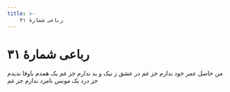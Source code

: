 ```yaml
---
title: >-
    رباعی شمارهٔ ۳۱
---
```

# رباعی شمارهٔ ۳۱

من حاصل عمر خود ندارم جز غم
در عشق ز نیک و بد ندارم جز غم
یک همدم باوفا ندیدم جز درد
یک مونس نامزد ندارم جز غم
